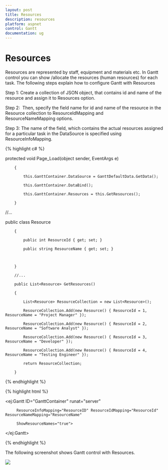 ```yaml
---
layout: post
title: Resources
description: resources
platform: aspnet
control: Gantt
documentation: ug
---
```


# Resources

Resources are represented by staff, equipment and materials etc. In Gantt control you can show /allocate the resources (human resources) for each task. The following steps explain how to configure Gantt with Resources

Step 1: Create a collection of JSON object, that contains id and name of the resource and assign it to Resources option.

Step 2:  Then, specify the field name for id and name of the resource in the Resource collection to ResourceIdMapping and ResourceNameMapping options. 

Step 3: The name of the field, which contains the actual resources assigned for a particular task in the DataSource is specified using ResourceInfoMapping.







{% highlight c# %}





protected void Page_Load(object sender, EventArgs e)

        {

            this.GanttContainer.DataSource = GanttDefaultData.GetData();

            this.GanttContainer.DataBind();

            this.GanttContainer.Resources = this.GetResources();

        }

//…

public class Resource

        {

            public int ResourceId { get; set; }

            public string ResourceName { get; set; }



        }

        //...

        public List<Resource> GetResources()

        {

            List<Resource> ResourceCollection = new List<Resource>();

            ResourceCollection.Add(new Resource() { ResourceId = 1, ResourceName = "Project Manager" });

            ResourceCollection.Add(new Resource() { ResourceId = 2, ResourceName = "Software Analyst" });

            ResourceCollection.Add(new Resource() { ResourceId = 3, ResourceName = "Developer" });

            ResourceCollection.Add(new Resource() { ResourceId = 4, ResourceName = "Testing Engineer" });

            return ResourceCollection;

        }

{% endhighlight  %}

{% highlight html %}

<ej:Gantt ID="GanttContainer" runat="server" 

         ResourceInfoMapping="ResourceID" ResourceIdMapping="ResourceId" ResourceNameMapping="ResourceName" 

         ShowResourceNames="true">

</ej:Gantt>







{% endhighlight %}



The following screenshot shows Gantt control with Resources.



![](Resources_images/Resources_img1.png) 



